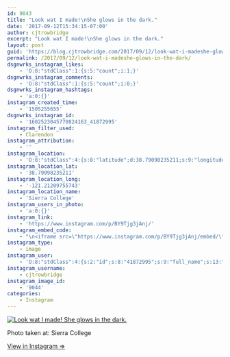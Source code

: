 ```yaml
---
id: 9043
title: "Look wat I made!\nShe glows in the dark."
date: '2017-09-12T15:34:15-07:00'
author: cjtrowbridge
excerpt: "Look wat I made!\nShe glows in the dark."
layout: post
guid: 'https://blog.cjtrowbridge.com/2017/09/12/look-wat-i-madeshe-glows-in-the-dark/'
permalink: /2017/09/12/look-wat-i-madeshe-glows-in-the-dark/
dsgnwrks_instagram_likes:
    - 'O:8:"stdClass":1:{s:5:"count";i:1;}'
dsgnwrks_instagram_comments:
    - 'O:8:"stdClass":1:{s:5:"count";i:0;}'
dsgnwrks_instagram_hashtags:
    - 'a:0:{}'
instagram_created_time:
    - '1505255655'
dsgnwrks_instagram_id:
    - '1602523045770824163_41872995'
instagram_filter_used:
    - Clarendon
instagram_attribution:
    - ''
instagram_location:
    - 'O:8:"stdClass":4:{s:8:"latitude";d:38.79098235211;s:9:"longitude";d:-121.21209755743;s:4:"name";s:14:"Sierra College";s:2:"id";i:251873;}'
instagram_location_lat:
    - '38.79098235211'
instagram_location_long:
    - '-121.21209755743'
instagram_location_name:
    - 'Sierra College'
instagram_users_in_photo:
    - 'a:0:{}'
instagram_link:
    - 'https://www.instagram.com/p/BY9Tjg3jAnj/'
instagram_embed_code:
    - "\n<iframe src=\"https://www.instagram.com/p/BY9Tjg3jAnj/embed/\" width=\"612\" height=\"710\" frameborder=\"0\" scrolling=\"no\" allowtransparency=\"true\" class=\"insta-image-embed\"></iframe>\n"
instagram_type:
    - image
instagram_user:
    - 'O:8:"stdClass":4:{s:2:"id";s:8:"41872995";s:9:"full_name";s:13:"CJ Trowbridge";s:15:"profile_picture";s:96:"https://scontent.cdninstagram.com/t51.2885-19/s150x150/13724650_1188772791164794_142557231_a.jpg";s:8:"username";s:12:"cjtrowbridge";}'
instagram_username:
    - cjtrowbridge
instagram_image_id:
    - '9044'
categories:
    - Instagram
---
```


[![Look wat I made!
She glows in the dark.](https://blog.cjtrowbridge.com/wp-content/uploads/2017/09/1505255655-1-1.jpg)](https://www.instagram.com/p/BY9Tjg3jAnj/)

Photo taken at: Sierra College

[View in Instagram ⇒](https://www.instagram.com/p/BY9Tjg3jAnj/)